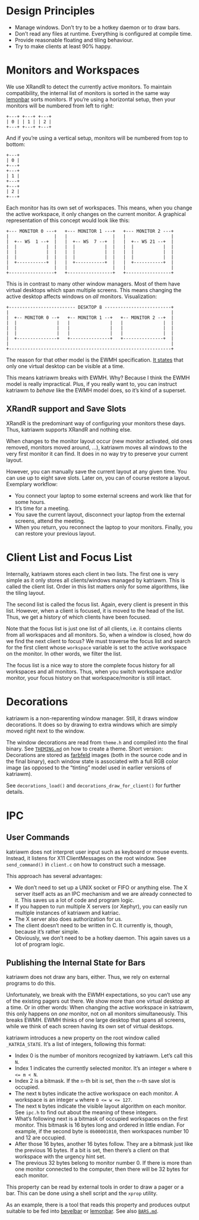 Design Principles
=================

-   Manage windows. Don’t try to be a hotkey daemon or to draw bars.
-   Don’t read any files at runtime. Everything is configured at compile
    time.
-   Provide reasonable floating and tiling behaviour.
-   Try to make clients at least 90% happy.


Monitors and Workspaces
=======================

We use XRandR to detect the currently active monitors. To maintain
compatibility, the internal list of monitors is sorted in the same way
[lemonbar] sorts monitors. If you’re using a horizontal setup, then your
monitors will be numbered from left to right:

    +---+ +---+ +---+
    | 0 | | 1 | | 2 |
    +---+ +---+ +---+

And if you’re using a vertical setup, monitors will be numbered from top
to bottom:

    +---+
    | 0 |
    +---+
    +---+
    | 1 |
    +---+
    +---+
    | 2 |
    +---+

Each monitor has its own set of workspaces. This means, when you change
the active workspace, it only changes on the current monitor. A
graphical representation of this concept would look like this:

    +--- MONITOR 0 ---+   +--- MONITOR 1 ---+   +--- MONITOR 2 ---+
    |                 |   |                 |   |                 |
    |  +-- WS  1 --+  |   |  +-- WS  7 --+  |   |  +-- WS 21 --+  |
    |  |           |  |   |  |           |  |   |  |           |  |
    |  |           |  |   |  |           |  |   |  |           |  |
    |  |           |  |   |  |           |  |   |  |           |  |
    |  +-----------+  |   |  +-----------+  |   |  +-----------+  |
    |                 |   |                 |   |                 |
    +-----------------+   +-----------------+   +-----------------+

This is in contrast to many other window managers. Most of them have
virtual desktops which span multiple screens. This means changing the
active desktop affects windows on *all* monitors. Visualization:

    +------------------------- DESKTOP 8 -------------------------+
    |                                                             |
    |  +-- MONITOR 0 --+   +-- MONITOR 1 --+   +-- MONITOR 2 --+  |
    |  |               |   |               |   |               |  |
    |  |               |   |               |   |               |  |
    |  |               |   |               |   |               |  |
    |  +---------------+   +---------------+   +---------------+  |
    |                                                             |
    +-------------------------------------------------------------+

The reason for that other model is the EWMH specification. [It
states][ewmh] that only one virtual desktop can be visible at a time.

This means katriawm breaks with EWMH. Why? Because I think the EWMH
model is really impractical. Plus, if you really want to, you can
instruct katriawm to *behave* like the EWMH model does, so it’s kind of
a superset.

[ewmh]: http://standards.freedesktop.org/wm-spec/wm-spec-latest.html#idm140200477421552

XRandR support and Save Slots
-----------------------------

XRandR is the predominant way of configuring your monitors these days.
Thus, katriawm supports XRandR and nothing else.

When changes to the monitor layout occur (new monitor activated, old
ones removed, monitors moved around, ...), katriawm moves all windows to
the very first monitor it can find. It does in no way try to preserve
your current layout.

However, you can manually save the current layout at any given time. You
can use up to eight save slots. Later on, you can of course restore a
layout. Exemplary workflow:

-   You connect your laptop to some external screens and work like that
    for some hours.
-   It’s time for a meeting.
-   You save the current layout, disconnect your laptop from the
    external screens, attend the meeting.
-   When you return, you reconnect the laptop to your monitors. Finally,
    you can restore your previous layout.


Client List and Focus List
==========================

Internally, katriawm stores each client in two lists. The first one is
very simple as it only stores all clients/windows managed by katriawm.
This is called the client list. Order in this list matters only for some
algorithms, like the tiling layout.

The second list is called the focus list. Again, every client is present
in this list. However, when a client is focused, it is moved to the head
of the list. Thus, we get a history of which clients have been focused.

Note that the focus list is just one list of all clients, i.e. it
contains clients from all workspaces and all monitors. So, when a window
is closed, how do we find the next client to focus? We must traverse
the focus list and search for the first client whose `workspace`
variable is set to the active workspace on the monitor. In other words,
we filter the list.

The focus list is a nice way to store the complete focus history for all
workspaces and all monitors. Thus, when you switch workspace and/or
monitor, your focus history on that workspace/monitor is still intact.


Decorations
===========

katriawm is a non-reparenting window manager. Still, it draws window
decorations. It does so by drawing to extra windows which are simply
moved right next to the window.

The window decorations are read from `theme.h` and compiled into the
final binary. See [`THEMING.md`][themedoc] on how to create a theme.
Short version: Decorations are stored as [farbfeld] images (both in the
source code and in the final binary), each window state is associated
with a full RGB color image (as opposed to the “tinting” model used in
earlier versions of katriawm).

See `decorations_load()` and `decorations_draw_for_client()` for further
details.

[farbfeld]: http://tools.suckless.org/farbfeld/
[themedoc]: THEMING.md


IPC
===

User Commands
-------------

katriawm does not interpret user input such as keyboard or mouse events.
Instead, it listens for X11 ClientMessages on the root window. See
`send_command()` in `client.c` on how to construct such a message.

This approach has several advantages:

-   We don’t need to set up a UNIX socket or FIFO or anything else. The
    X server itself acts as an IPC mechanism and we are already
    connected to it. This saves us a lot of code and program logic.
-   If you happen to run multiple X servers (or Xephyr), you can easily
    run multiple instances of katriawm and katriac.
-   The X server also does authorization for us.
-   The client doesn’t need to be written in C. It currently is, though,
    because it’s rather simple.
-   Obviously, we don’t need to be a hotkey daemon. This again saves us
    a lot of program logic.

Publishing the Internal State for Bars
--------------------------------------

katriawm does not draw any bars, either. Thus, we rely on external
programs to do this.

Unfortunately, we break with the EWMH expectations, so you can’t use any
of the existing pagers out there. We show more than one virtual desktop
at a time. Or in other words: When changing the active workspace in
katriawm, this only happens on *one* monitor, not on all monitors
simultaneously. This breaks EWMH. EWMH thinks of one large desktop that
spans all screens, while we think of each screen having its own set of
virtual desktops.

katriawm introduces a new property on the root window called
`_KATRIA_STATE`. It’s a list of integers, following this format:

-   Index 0 is the number of monitors recognized by katriawm. Let’s call
    this `N`.
-   Index 1 indicates the currently selected monitor. It’s an integer
    `m` where `0 <= m < N`.
-   Index 2 is a bitmask. If the `n`-th bit is set, then the `n`-th save
    slot is occupied.
-   The next `N` bytes indicate the active workspace on each monitor. A
    workspace is an integer `w` where `0 <= w <= 127`.
-   The next `N` bytes indicate the visible layout algorithm on each
    monitor. See `ipc.h` to find out about the meaning of these
    integers.
-   What’s following next is a bitmask of occupied workspaces on the
    first monitor. This bitmask is 16 bytes long and ordered in little
    endian. For example, if the second byte is `0b00001010`, then
    workspaces number 10 and 12 are occupied.
-   After those 16 bytes, another 16 bytes follow. They are a bitmask
    just like the previous 16 bytes. If a bit is set, then there’s a
    client on that workspace with the urgency hint set.
-   The previous 32 bytes belong to monitor number 0. If there is more
    than one monitor connected to the computer, then there will be 32
    bytes for each monitor.

This property can be read by external tools in order to draw a pager or
a bar. This can be done using a shell script and the `xprop` utility.

As an example, there is a tool that reads this property and produces
output suitable to be fed into [bevelbar] or [lemonbar]. See also
[`BARS.md`][bardoc].

[bevelbar]: https://github.com/vain/bevelbar
[lemonbar]: https://github.com/LemonBoy/bar
[bardoc]: BARS.md
